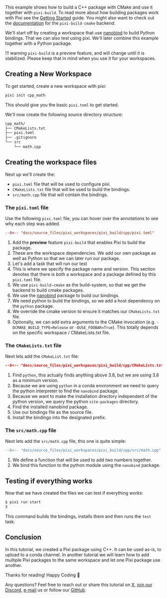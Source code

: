 This example shows how to build a C++ package with CMake and use it together with `pixi-build`.
To read more about how building packages work with Pixi see the [Getting Started](./getting_started.md) guide.
You might also want to check out the [documentation](https://prefix-dev.github.io/pixi-build-backends/backends/pixi-build-cmake/) for the `pixi-build-cmake` backend.

We'll start off by creating a workspace that use [nanobind](https://github.com/wjakob/nanobind) to build Python bindings.
That we can also test using pixi.
We'll later combine this example together with a Python package.

!!! warning
    `pixi-build` is a preview feature, and will change until it is stabilized.
    Please keep that in mind when you use it for your workspaces.

## Creating a New Workspace

To get started, create a new workspace with pixi:

```bash
pixi init cpp_math
```

This should give you the basic `pixi.toml` to get started.

We'll now create the following source directory structure:
```bash
cpp_math/
├── CMakeLists.txt
├── pixi.toml
├── .gitignore
└── src
    └── math.cpp
```

## Creating the workspace files
Next up we'll create the:

- `pixi.toml` file that will be used to configure pixi.
- `CMakeLists.txt` file that will be used to build the bindings.
- `src/math.cpp` file that will contain the bindings.

### The `pixi.toml` file
Use the following `pixi.toml` file, you can hover over the annotations to see why each step was added.

```toml
--8<-- "docs/source_files/pixi_workspaces/pixi_build/cpp/pixi.toml"
```

1. Add the **preview** feature `pixi-build` that enables Pixi to build the package.
2. These are the workspace dependencies. We add our own package as well as Python so that we can later run our package.
3. Let's add a task that will run our test
4. This is where we specify the package name and version.
   This section denotes that there is both a workspace and a package defined by this `pixi.toml` file.
5. We use `pixi-build-cmake` as the build-system, so that we get the backend to build cmake packages.
6. We use the [nanobind](https://github.com/wjakob/nanobind) package to build our bindings.
7. We need python to build the bindings, so we add a host dependency on the `python` package.
8. We override the cmake version to ensure it matches our `CMakeLists.txt` file.
9. Optionally, we can add extra arguments to the CMake invocation (e.g. `-DCMAKE_BUILD_TYPE=Release` or `-DUSE_FOOBAR=True`). This totally depends on the specific workspace / CMakeLists.txt file.

### The `CMakeLists.txt` file

Next lets add the `CMakeList.txt` file:
```CMake
--8<-- "docs/source_files/pixi_workspaces/pixi_build/cpp/CMakeLists.txt"
```

1. Find `python`, this actually finds anything above 3.8, but we are using 3.8 as a minimum version.
2. Because we are using `python` in a conda environment we need to query the python interpreter to find the `nanobind` package.
3. Because we want to make the installation directory independent of the python version, we query the python `site-packages` directory.
4. Find the installed nanobind package.
5. Use our bindings file as the source file.
6. Install the bindings into the designated prefix.

### The `src/math.cpp` file

Next lets add the `src/math.cpp` file, this one is quite simple:

```cpp
--8<-- "docs/source_files/pixi_workspaces/pixi_build/cpp/src/math.cpp"
```

1. We define a function that will be used to add two numbers together.
2. We bind this function to the python module using the `nanobind` package.

## Testing if everything works
Now that we have created the files we can test if everything works:

```bash
$ pixi run start
3
```

This command builds the bindings, installs them and then runs the `test` task.

## Conclusion

In this tutorial, we created a Pixi package using C++.
It can be used as-is, to upload to a conda channel.
In another tutorial we will learn how to add multiple Pixi packages to the same workspace and let one Pixi package use another.

Thanks for reading! Happy Coding 🚀

Any questions? Feel free to reach out or share this tutorial on [X](https://twitter.com/prefix_dev), [join our Discord](https://discord.gg/kKV8ZxyzY4), [e-mail](mailto:hi@prefix.dev) us or follow our [GitHub](https://github.com/prefix-dev).
